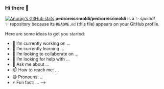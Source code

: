 ### Hi there 👋
[![Anurag's GitHub stats](https://github-readme-stats.vercel.app/api?username=pedroreisrimoldi)](https://github.com/anuraghazra/github-readme-stats)
**pedroreisrimoldi/pedroreisrimoldi** is a ✨ _special_ ✨ repository because its `README.md` (this file) appears on your GitHub profile.

Here are some ideas to get you started:

- 🔭 I’m currently working on ...
- 🌱 I’m currently learning ...
- 👯 I’m looking to collaborate on ...
- 🤔 I’m looking for help with ...
- 💬 Ask me about ...
- 📫 How to reach me: ...
- 😄 Pronouns: ...
- ⚡ Fun fact: ...
-->
